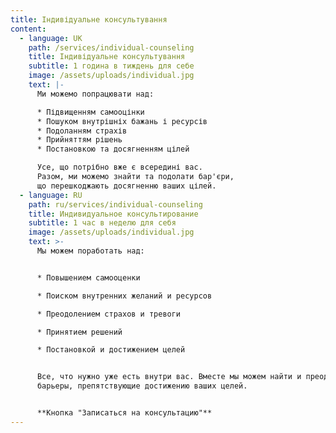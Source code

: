 ```yaml
---
title: Індивідуальне консультування
content:
  - language: UK
    path: /services/individual-counseling
    title: Індивідуальне консультування
    subtitle: 1 година в тиждень для себе
    image: /assets/uploads/individual.jpg
    text: |-
      Ми можемо попрацювати над:

      * Підвищенням самооцінки
      * Пошуком внутрішніх бажань і ресурсів
      * Подоланням страхів
      * Прийняттям рішень​
      * Постановкою та досягненням цілей

      Усе, що потрібно вже є всередині вас.
      Разом, ми можемо знайти та подолати бар'єри,
      що перешкоджають досягненню ваших цілей.
  - language: RU
    path: ru/services/individual-counseling
    title: Индивидуальное консультирование
    subtitle: 1 час в неделю для себя
    image: /assets/uploads/individual.jpg
    text: >-
      Мы можем поработать над:


      * Повышением самооценки

      * Поиском внутренних желаний и ресурсов

      * Преодолением страхов и тревоги

      * Принятием решений

      * Постановкой и достижением целей


      Все, что нужно уже есть внутри вас. Вместе мы можем найти и преодолеть
      барьеры, препятствующие достижению ваших целей.


      **Кнопка "Записаться на консультацию"**
---
```

